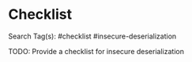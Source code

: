 # Checklist

Search Tag(s): #checklist #insecure-deserialization

TODO: Provide a checklist for insecure deserialization